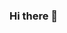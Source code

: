 ### Hi there 👋

<!--
**eyeshieldd/eyeshieldd** is a ✨ _special_ ✨ repository because its `README.md` (this file) appears on your GitHub profile.
Here are some ideas to get you started:
[![An image of @johan18's Holopin badges, which is a link to view their full Holopin profile](https://holopin.me/johan18)](https://holopin.io/@johan18)

- 🔭 I’m currently working on ...
- 🌱 I’m currently learning ...
- 👯 I’m looking to collaborate on ...
- 🤔 I’m looking for help with ...
- 💬 Ask me about ...
- 📫 How to reach me: ...
- 😄 Pronouns: ...
- ⚡ Fun fact: ...
-->
